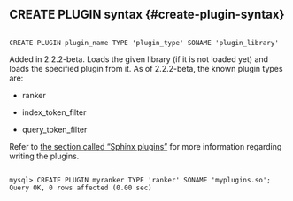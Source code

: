 ## CREATE PLUGIN syntax {#create-plugin-syntax}

```

CREATE PLUGIN plugin_name TYPE 'plugin_type' SONAME 'plugin_library'

```

Added in 2.2.2-beta. Loads the given library (if it is not loaded yet) and loads the specified plugin from it. As of 2.2.2-beta, the known plugin types are:

*   ranker

*   index_token_filter

*   query_token_filter

Refer to [the section called “Sphinx plugins”](../sphinx_plugins.md) for more information regarding writing the plugins.

```

mysql> CREATE PLUGIN myranker TYPE 'ranker' SONAME 'myplugins.so';
Query OK, 0 rows affected (0.00 sec)

```